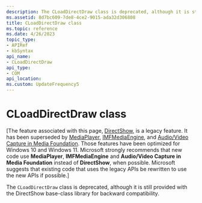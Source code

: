```yaml
---
description: The CLoadDirectDraw class is deprecated, although it is still provided with the DirectShow base-class library for backward compatibility.
ms.assetid: 8d7bc609-7de8-4ce2-9015-ada32d306808
title: CLoadDirectDraw class
ms.topic: reference
ms.date: 4/26/2023
topic_type: 
- APIRef
- kbSyntax
api_name: 
- CLoadDirectDraw
api_type: 
- COM
api_location: 
ms.custom: UpdateFrequency5
---
```


# CLoadDirectDraw class

\[The feature associated with this page, [DirectShow](/windows/win32/directshow/directshow), is a legacy feature. It has been superseded by [MediaPlayer](/uwp/api/Windows.Media.Playback.MediaPlayer), [IMFMediaEngine](/windows/win32/api/mfmediaengine/nn-mfmediaengine-imfmediaengine), and [Audio/Video Capture in Media Foundation](windows/win32/medfound/audio-video-capture-in-media-foundation). Those features have been optimized for Windows 10 and Windows 11. Microsoft strongly recommends that new code use **MediaPlayer**, **IMFMediaEngine** and **Audio/Video Capture in Media Foundation** instead of **DirectShow**, when possible. Microsoft suggests that existing code that uses the legacy APIs be rewritten to use the new APIs if possible.\]

The `CLoadDirectDraw` class is deprecated, although it is still provided with the DirectShow base-class library for backward compatibility.

 

 




